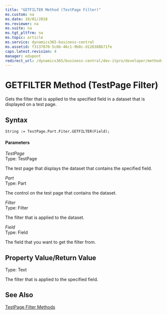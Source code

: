 ```yaml
---
title: "GETFILTER Method (TestPage Filter)"
ms.custom: na
ms.date: 10/01/2018
ms.reviewer: na
ms.suite: na
ms.tgt_pltfrm: na
ms.topic: article
ms.service: dynamics365-business-central
ms.assetid: f3137870-5c6b-46c1-9b0c-d126388b71fe
caps.latest.revision: 4
manager: edupont
redirect_url: /dynamics365/business-central/dev-itpro/developer/methods-auto/library
---
```


 

# GETFILTER Method (TestPage Filter)
Gets the filter that is applied to the specified field in a dataset that is displayed on a test page.  
  
## Syntax  
  
```  
String := TestPage.Part.Fiter.GETFILTER(Field);  
```  
  
#### Parameters  
 *TestPage*  
 Type: TestPage  
  
 The test page that displays the dataset that contains the specified field.  
  
 *Part*  
 Type: Part  
  
 The control on the test page that contains the dataset.  
  
 *Filter*  
 Type: Filter  
  
 The filter that is applied to the dataset.  
  
 *Field*  
 Type: Field  
  
 The field that you want to get the filter from.  
  
## Property Value/Return Value  
 Type: Text  
  
 The filter that is applied to the specified field.  
  
## See Also  
 [TestPage Filter Methods](devenv-TestPage-Filter-Methods.md)